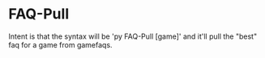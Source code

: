# FAQ-Pull
Intent is that the syntax will be 'py FAQ-Pull [game]' and it'll pull the "best" faq for a game from gamefaqs.
